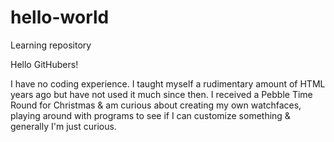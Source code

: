 # hello-world
Learning repository

Hello GitHubers!

I have no coding experience. I taught myself a rudimentary amount of HTML years ago but have not used it much since then. I received a Pebble Time Round for Christmas & am curious about creating my own watchfaces, playing around with programs to see if I can customize something & generally I'm just curious. 
